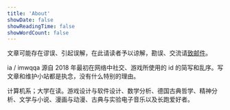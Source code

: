 ```yaml
---
title: 'About'
showDate: false
showReadingTime: false
showWordCount: false
---
```


文章可能存在谬误、引起误解，在此请读者予以谅解，勘误、交流请[致邮件](mailto:imwqqa@gmail.com)。

ia / imwqqa 源自 2018 年最初在网络中社交、游戏所使用的 id 的简写和乱序。写文章和维护小站都是执念，没有什么特别的理由。

计算机系；大学在读。游戏设计与软件设计、数学分析、德国古典哲学、精神分析、文学与小说、漫画与动漫、古典与实验电子音乐以及长跑爱好者。
